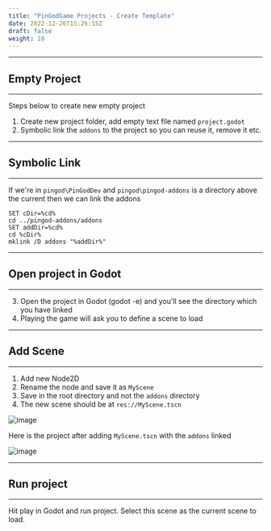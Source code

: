 ```yaml
---
title: "PinGodGame Projects - Create Template"
date: 2022-12-26T15:26:15Z
draft: false
weight: 10
---
```

---

## Empty Project
---
Steps below to create new empty project
1. Create new project folder, add empty text file named `project.godot`
2. Symbolic link the `addons` to the project so you can reuse it, remove it etc.
---
## Symbolic Link
---
If we're in `pingod\PinGodDev` and `pingod\pingod-addons` is a directory above the current then we can link the addons

```
SET cDir=%cd%
cd ../pingod-addons/addons
SET addDir=%cd%
cd %cDir%
mklink /D addons "%addDir%"
```
---
## Open project in Godot
---
3. Open the project in Godot (godot -e) and you'll see the directory which you have linked
4. Playing the game will ask you to define a scene to load

---
## Add Scene
---
1. Add new Node2D
2. Rename the node and save it as `MyScene`
3. Save in the root directory and not the `addons` directory
4. The new scene should be at `res://MyScene.tscn`

![image](../../images/projects-using-pingod/project-add-empty-scene.jpg)

Here is the project after adding `MyScene.tscn` with the `addons` linked

![image](../../images/projects-using-pingod/project-added-myscene.jpg)

---
## Run project
---
Hit play in Godot and run project. Select this scene as the current scene to load.
